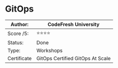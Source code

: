 # GitOps

Author:  | CodeFresh University
---------|------------
Score /5:| ⭐️⭐️⭐️⭐️
Status:  | Done
Type:    | Workshops
Certificate | GitOps Certified GitOps At Scale